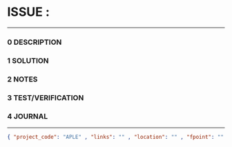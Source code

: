 # ISSUE :
--------------------------------
### 0 DESCRIPTION


### 1 SOLUTION


### 2 NOTES


### 3 TEST/VERIFICATION


### 4 JOURNAL



--------------------------------
```json
{ "project_code": "APLE" , "links": "" , "location": "" , "fpoint": "" }
```
